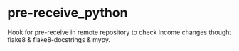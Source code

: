 # pre-receive_python
Hook for pre-receive in remote repository to check income changes thought flake8 &amp; flake8-docstrings &amp; mypy.

